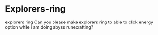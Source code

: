 # Explorers-ring
explorers ring
Can you please make explorers ring to able to click energy option while i am doing abyss runecrafting?

